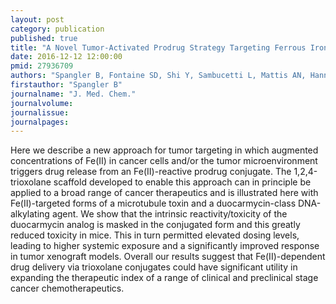 ```yaml
---
layout: post
category: publication
published: true
title: "A Novel Tumor-Activated Prodrug Strategy Targeting Ferrous Iron Is Effective in Multiple Preclinical Cancer Models."
date: 2016-12-12 12:00:00
pmid: 27936709
authors: "Spangler B, Fontaine SD, Shi Y, Sambucetti L, Mattis AN, Hann B, Wells JA, Renslo AR"
firstauthor: "Spangler B"
journalname: "J. Med. Chem."
journalvolume: 
journalissue: 
journalpages: 
---
```


Here we describe a new approach for tumor targeting in which augmented concentrations of Fe(II) in cancer cells and/or the tumor microenvironment triggers drug release from an Fe(II)-reactive prodrug conjugate. The 1,2,4-trioxolane scaffold developed to enable this approach can in principle be applied to a broad range of cancer therapeutics and is illustrated here with Fe(II)-targeted forms of a microtubule toxin and a duocarmycin-class DNA-alkylating agent. We show that the intrinsic reactivity/toxicity of the duocarmycin analog is masked in the conjugated form and this greatly reduced toxicity in mice. This in turn permitted elevated dosing levels, leading to higher systemic exposure and a significantly improved response in tumor xenograft models. Overall our results suggest that Fe(II)-dependent drug delivery via trioxolane conjugates could have significant utility in expanding the therapeutic index of a range of clinical and preclinical stage cancer chemotherapeutics.

